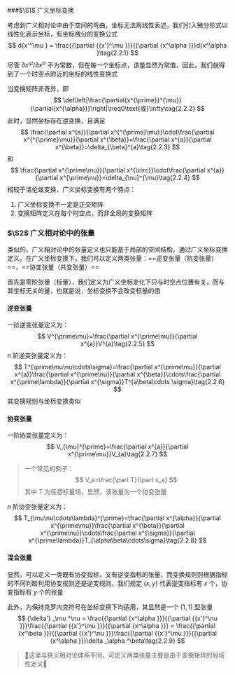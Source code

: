 ###$\S1$ 广义坐标变换

考虑到广义相对论中由于空间的弯曲，坐标无法用线性表述，我们引入微分形式以线性化表示坐标，有坐标微分的变换公式
$$
d{x'^\mu } = \frac{{\partial {{x'}^\mu }}}{{\partial {x^\alpha }}}d{x^\alpha }\tag{2.2.1}
$$
尽管 ${{\partial {{x'}^\mu }}}/{{\partial {x^\alpha }}}$ 不为常数，但在每一个坐标点，该量显然为常值，因此，我们就得到了一个时空点附近的坐标的线性变换式

当变换矩阵非奇异，即
$$
\det\left|\frac{\partial{x^{\prime}}^{\mu}}{\partial{x^{\alpha}}}\right|\neq0\text{或}\infty\tag{2.2.2}
$$
此时，显然坐标存在逆变换，且满足
$$
\frac{\partial x^{a}}{\partial x^{^{\prime}\mu}}\cdot\frac{\partial x^{^{\prime}\mu}}{\partial x^{\beta}}=\frac{\partial x^{a}}{\partial x^{\beta}}=\delta_{\beta}^{a}\tag{2.2.3}
$$
和
$$
\frac{\partial x^{\prime\mu}}{\partial x^{\circ}}\cdot\frac{\partial x^{a}}{\partial x^{\prime\nu}}=\delta_{\nu}^{\mu}\tag{2.2.4}
$$
相较于洛伦兹变换，广义坐标变换有两个特点：

1. 广义坐标变换不一定是正交矩阵
2. 变换矩阵定义在每个时空点，而非全局的变换矩阵



### $\S2$ 广义相对论中的张量

类似的，广义相对论中的张量定义也只能基于局部的空间结构，通过广义坐标变换定义。在广义坐标变换下，我们可以定义两类张量：==逆变张量（抗变张量）==，==协变张量（共变张量）==

首先是零阶张量（标量），我们定义为广义坐标变化下只与时空点位置有关，而与其坐标无关的量，也就是说，坐标变换不会改变标量的值

#### 逆变张量

一阶逆变张量定义为：
$$
V^{\prime\mu}=\frac{\partial x^{\prime\mu}}{\partial x^{a}}V^{a}\tag{2.2.5}
$$
$n$ 阶逆变张量定义为：
$$
T^{\prime\mu\nu\cdots\sigma}=\frac{\partial x^{\prime\mu}}{\partial x^{a}}\frac{\partial x^{\prime\nu}}{\partial x^{\beta}}\cdots\frac{\partial x^{\prime\lambda}}{\partial x^{\sigma}}T^{a\beta\cdots \sigma}\tag{2.2.6}
$$
其变换规则与坐标变换类似

#### 协变张量

一阶协变张量定义为：
$$
V_{\mu}^{\prime}=\frac{\partial x^{a}}{\partial x^{\prime\mu}}V_{a}\tag{2.2.7}
$$

> 一个常见的例子：
> $$
> V_a=\frac{\part T}{\part x_a}
> $$
> 其中 $T$ 为任意标量场，显然，该张量为一个协变张量

$n$ 阶协变张量定义为：
$$
T_{\mu\nu\cdots\lambda}^{\prime}=\frac{\partial x^{\alpha}}{\partial x^{\prime\mu}}\frac{\partial x^{\beta}}{\partial x^{\prime\nu}}\cdots\frac{\partial x^{\sigma}}{\partial x^{\prime\lambda}}T_{\alpha\beta\cdots\sigma}\tag{2.2.8}
$$

#### 混合张量

显然，可以定义一类既有协变指标，又有逆变指标的张量，而变换规则则根据指标的不同判断利用协变规则还是逆变规则，我们规定 $(x,y)$ 代表逆变指标有 $x$ 个，协变指标有 $y$ 个的张量

此外，为保持克罗内克符号在坐标变换下均适用，其显然是一个 $(1,1)$ 型张量
$$
{\delta'} _\mu ^\nu  = \frac{{\partial {x^\alpha }}}{{\partial {{x'}^\nu }}}\frac{{\partial {{x'}^\mu }}}{{\partial {x^\alpha }}} = \frac{{\partial {x^\beta }}}{{\partial {{x'}^\nu }}}\frac{{\partial {{x'}^\mu }}}{{\partial {x^\alpha }}}\delta _\alpha ^\beta\tag{2.2.9}
$$

> 🤔这里与狭义相对论体系不同，可定义两类张量主要是由于变换矩阵的局域性定义🤔